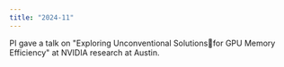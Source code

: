 ```yaml
---
title: "2024-11"
---
```


PI gave a talk on "Exploring Unconventional Solutionsfor GPU Memory Efficiency" at NVIDIA research at Austin.
